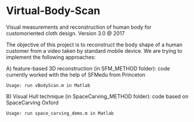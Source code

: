 # Virtual-Body-Scan
Visual measurements and reconstruction of human body for customoriented cloth design.
Version 3.0 @ 2017



The objective of this project is to reconstruct the body shape of a human customer from a video taken by standard mobile device. We are trying to implement the following approaches: 

A) feature-based 3D reconstruction (in SFM_METHOD folder): code currently worked with the help of SFMedu from Princeton

```
Usage: run vBodyScan.m in Matlab
```
B) Visual Hull technique (in SpaceCarving_METHOD folder): code based on SpaceCarving Oxford

```
Usage: run space_carving_demo.m in Matlab
```
